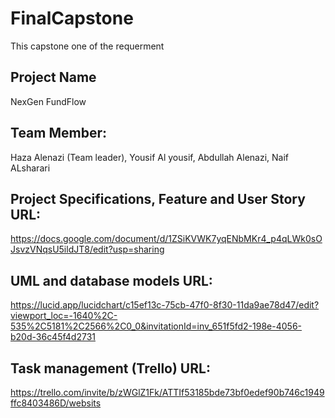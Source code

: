 # FinalCapstone
This capstone one of the requerment


## Project Name
NexGen FundFlow

## Team Member:
Haza Alenazi (Team leader),
Yousif Al yousif,
Abdullah Alenazi,
Naif ALsharari


## Project Specifications, Feature and User Story URL:
https://docs.google.com/document/d/1ZSiKVWK7yqENbMKr4_p4qLWk0sOJsvzVNqsU5ildJT8/edit?usp=sharing


## UML and database models URL:
https://lucid.app/lucidchart/c15ef13c-75cb-47f0-8f30-11da9ae78d47/edit?viewport_loc=-1640%2C-535%2C5181%2C2566%2C0_0&invitationId=inv_651f5fd2-198e-4056-b20d-36c45f4d2731

## Task management (Trello) URL:
https://trello.com/invite/b/zWGlZ1Fk/ATTIf53185bde73bf0edef90b746c1949ffc8403486D/websits
